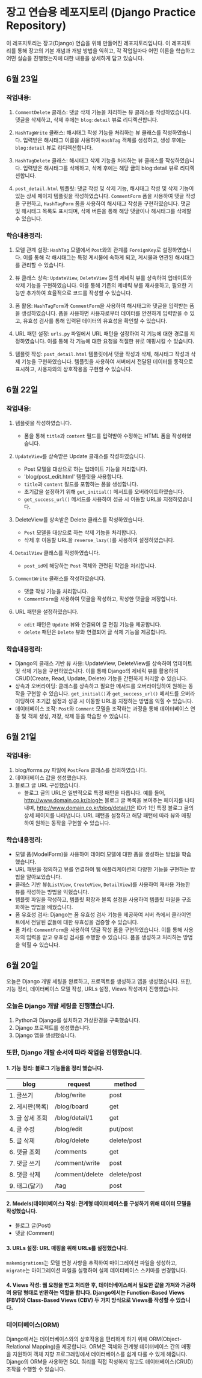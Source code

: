 # 장고 연습용 레포지토리 (Django Practice Repository)
이 레포지토리는 장고(Django) 연습을 위해 만들어진 레포지토리입니다. 이 레포지토리를 통해 장고의 기본 개념과 개발 방법을 익히고, 각 작업일마다 어떤 이론을 학습하고 어떤 실습을 진행했는지에 대한 내용을 상세하게 담고 있습니다. 

## 6월 23일
### 작업내용:
1. `CommentDelete` 클래스: 댓글 삭제 기능을 처리하는 뷰 클래스를 작성하였습니다. 댓글을 삭제하고, 삭제 후에는 `blog:detail` 뷰로 리디렉션합니다.

2. `HashTagWrite` 클래스: 해시태그 작성 기능을 처리하는 뷰 클래스를 작성하였습니다. 입력받은 해시태그 이름을 사용하여 `HashTag` 객체를 생성하고, 생성 후에는 `blog:detail` 뷰로 리디렉션합니다.

3. `HashTagDelete` 클래스: 해시태그 삭제 기능을 처리하는 뷰 클래스를 작성하였습니다. 입력받은 해시태그를 삭제하고, 삭제 후에는 해당 글의 blog:detail 뷰로 리디렉션합니다.

4. `post_detail.html` 템플릿: 댓글 작성 및 삭제 기능, 해시태그 작성 및 삭제 기능이 있는 상세 페이지 템플릿을 작성하였습니다. `CommentForm` 폼을 사용하여 댓글 작성을 구현하고, `HashTagForm` 폼을 사용하여 해시태그 작성을 구현하였습니다. 댓글 및 해시태그 목록도 표시되며, 삭제 버튼을 통해 해당 댓글이나 해시태그를 삭제할 수 있습니다.

### 학습내용정리:
1. 모델 관계 설정: `HashTag` 모델에서 `Post`와의 관계를 `ForeignKey`로 설정하였습니다. 이를 통해 각 해시태그는 특정 게시물에 속하게 되고, 게시물과 연관된 해시태그를 관리할 수 있습니다.

2. 뷰 클래스 상속: `UpdateView`, `DeleteView` 등의 제네릭 뷰를 상속하여 업데이트와 삭제 기능을 구현하였습니다. 이를 통해 기존의 제네릭 뷰를 재사용하고, 필요한 기능만 추가하여 효율적으로 코드를 작성할 수 있습니다.

3. 폼 활용: `HashTagForm`과 `CommentForm`을 사용하여 해시태그와 댓글을 입력받는 폼을 생성하였습니다. 폼을 사용하면 사용자로부터 데이터를 안전하게 입력받을 수 있고, 유효성 검사를 통해 입력된 데이터의 유효성을 확인할 수 있습니다.

4. URL 패턴 설정: `urls.py` 파일에서 URL 패턴을 설정하여 각 기능에 대한 경로를 지정하였습니다. 이를 통해 각 기능에 대한 요청을 적절한 뷰로 매핑시킬 수 있습니다.

5. 템플릿 작성: `post_detail.html` 템플릿에서 댓글 작성과 삭제, 해시태그 작성과 삭제 기능을 구현하였습니다. 템플릿을 사용하여 서버에서 전달된 데이터를 동적으로 표시하고, 사용자와의 상호작용을 구현할 수 있습니다.


## 6월 22일
### 작업내용:
1. 템플릿을 작성하였습니다.
   - 폼을 통해 `title`과 `content` 필드를 입력받아 수정하는 HTML 폼을 작성하였습니다.

2. `UpdateView`를 상속받은 Update 클래스를 작성하였습니다.
   - Post 모델을 대상으로 하는 업데이트 기능을 처리합니다.
   - 'blog/post_edit.html' 템플릿을 사용합니다.
   - `title`과 `content` 필드를 포함하는 폼을 생성합니다.
   - 초기값을 설정하기 위해 `get_initial()` 메서드를 오버라이드하였습니다.
   - `get_success_url()` 메서드를 사용하여 성공 시 이동할 URL을 지정하였습니다.

3. DeleteView를 상속받은 Delete 클래스를 작성하였습니다.
   - `Post` 모델을 대상으로 하는 삭제 기능을 처리합니다.
   - 삭제 후 이동할 URL을 `reverse_lazy()`를 사용하여 설정하였습니다.

4. `DetailView` 클래스를 작성하였습니다.
   - `post_id`에 해당하는 `Post` 객체와 관련된 작업을 처리합니다.

5. `CommentWrite` 클래스를 작성하였습니다.
   - 댓글 작성 기능을 처리합니다.
   - `CommentForm`을 사용하여 댓글을 작성하고, 작성한 댓글을 저장합니다.

6. URL 패턴을 설정하였습니다.
   - `edit` 패턴은 `Update` 뷰와 연결되어 글 편집 기능을 제공합니다.
   - `delete` 패턴은 `Delete` 뷰와 연결되어 글 삭제 기능을 제공합니다.

### 학습내용정리:
- Django의 클래스 기반 뷰 사용: UpdateView, DeleteView를 상속하여 업데이트 및 삭제 기능을 구현하였습니다. 이를 통해 Django의 제네릭 뷰를 활용하여 CRUD(Create, Read, Update, Delete) 기능을 간편하게 처리할 수 있습니다.
- 상속과 오버라이딩: 클래스를 상속하고 필요한 메서드를 오버라이딩하여 원하는 동작을 구현할 수 있습니다. `get_initial()`과 `get_success_url()` 메서드를 오버라이딩하여 초기값 설정과 성공 시 이동할 URL을 지정하는 방법을 익힐 수 있습니다.
- 데이터베이스 조작: `Post`와 `Comment` 모델을 조작하는 과정을 통해 데이터베이스 연동 및 객체 생성, 저장, 삭제 등을 학습할 수 있습니다.

## 6월 21일
### 작업내용:
1. blog/forms.py 파일에 `PostForm` 클래스를 정의하였습니다.
2. 데이터베이스 값을 생성했습니다.
3. 블로그 글 URL 구성했습니다. 
   - 블로그 글의 URL은 일반적으로 특정 패턴을 따릅니다. 예를 들어, http://www.domain.co.kr/blog는 블로그 글 목록을 보여주는 페이지를 나타내며, http://www.domain.co.kr/blog/detail/1은 ID가 1인 특정 블로그 글의 상세 페이지를 나타냅니다. URL 패턴을 설정하고 해당 패턴에 따라 뷰와 매핑하여 원하는 동작을 구현할 수 있습니다.

### 학습내용정리:
- 모델 폼(ModelForm)을 사용하여 데이터 모델에 대한 폼을 생성하는 방법을 학습했습니다.
- URL 패턴을 정의하고 뷰를 연결하여 웹 애플리케이션의 다양한 기능을 구현하는 방법을 알아보았습니다.
- 클래스 기반 뷰(`ListView`, `CreateView`, `DetailView`)를 사용하여 재사용 가능한 뷰를 작성하는 방법을 익혔습니다.
- 템플릿 파일을 작성하고, 템플릿 확장과 블록 설정을 사용하여 템플릿 파일을 구조화하는 방법을 배웠습니다.
- 폼 유효성 검사: Django는 폼 유효성 검사 기능을 제공하여 서버 측에서 클라이언트에서 전달된 값들에 대한 유효성을 검증할 수 있습니다.
- 폼 처리: `CommentForm`을 사용하여 댓글 작성 폼을 구현하였습니다. 이를 통해 사용자의 입력을 받고 유효성 검사를 수행할 수 있습니다. 폼을 생성하고 처리하는 방법을 익힐 수 있습니다.

## 6월 20일
오늘은 Django 개발 세팅을 완료하고, 프로젝트를 생성하고 앱을 생성했습니다. 또한, 기능 정리, 데이터베이스 모델 작성, URLs 설정, Views 작성까지 진행했습니다.
### 오늘은 Django 개발 세팅을 진행했습니다.
1. Python과 Django를 설치하고 가상환경을 구축했습니다.
2. Django 프로젝트를 생성했습니다.
3. Django 앱을 생성했습니다.

### 또한, Django 개발 순서에 따라 작업을 진행했습니다.
#### 1. 기능 정리: 블로그 기능들을 정리 했습니다.

|blog|request|method|
|---|---|---|
|1. 글쓰기|/blog/write|post|
|2. 게시판(목록)|/blog/board|get|
|3. 글 상세 조회|/blog/detail/1|get|
|4. 글 수정|/blog/edit|put/post|
|5. 글 삭제|/blog/delete|delete/post|
|6. 댓글 조회|/comments|get|
|7. 댓글 쓰기|/comment/write|post|
|8. 댓글 삭제|/comment/delete|delete/post|
|9. 태그(달기)|/tag|post|

#### 2. Models(데이터베이스) 작성: 관계형 데이터베이스를 구성하기 위해 데이터 모델을 작성했습니다.
   - 블로그 글(Post)
   - 댓글 (Comment)
#### 3. URLs 설정: URL 매핑을 위해 URLs를 설정했습니다.
`makemigrations`는 모델 변경 사항을 추적하여 마이그레이션 파일을 생성하고, `migrate`는 마이그레이션 파일을 실행하여 실제 데이터베이스 스키마를 변경합니다.

#### 4. Views 작성: 웹 요청을 받고 처리한 후, 데이터베이스에서 필요한 값을 가져와 가공하여 응답 형태로 반환하는 역할을 합니다. Django에서는 Function-Based Views (FBV)와 Class-Based Views (CBV) 두 가지 방식으로 Views를 작성할 수 있습니다.

### 데이터베이스(ORM)

Django에서는 데이터베이스와의 상호작용을 편리하게 하기 위해 ORM(Object-Relational Mapping)을 제공합니다. ORM은 객체와 관계형 데이터베이스 간의 매핑을 지원하여 객체 지향 프로그래밍에서 데이터베이스를 쉽게 다룰 수 있게 해줍니다. Django의 ORM을 사용하면 SQL 쿼리를 직접 작성하지 않고도 데이터베이스(CRUD) 조작을 수행할 수 있습니다.
